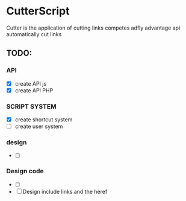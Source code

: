 # CutterScript
 Cutter is the application of cutting links competes adfly advantage api automatically cut links
## TODO:

### API
- [x] create API js
- [x] create API PHP

### SCRIPT SYSTEM
- [x] create shortcut system
- [ ] create user system 

### design
- [ ] 

### Design code
- [ ] 
- [ ] Design include links and the heref
